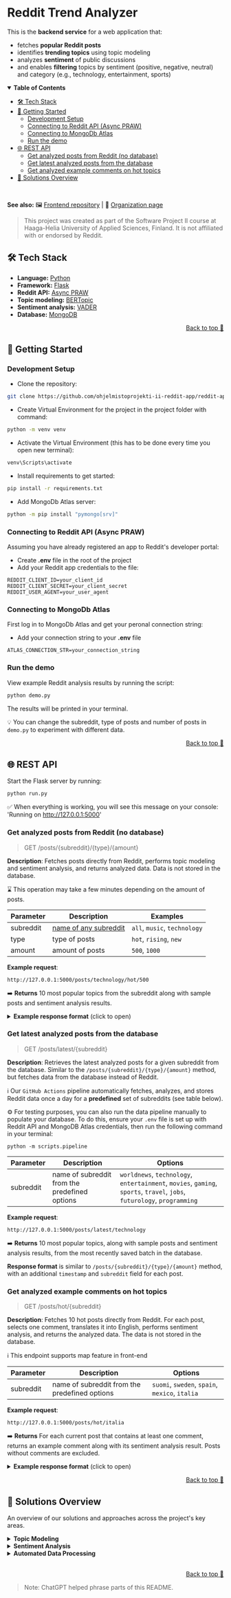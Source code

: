 # Reddit Trend Analyzer

This is the **backend service** for a web application that:
- fetches **popular Reddit posts**
- identifies **trending topics** using topic modeling
- analyzes **sentiment** of public discussions
- and enables **filtering** topics by sentiment (positive, negative, neutral) and category (e.g., technology, entertainment, sports)

<details open>
<summary><strong>Table of Contents</strong></summary>

- [🛠️ Tech Stack](#️-tech-stack)
- [🚀 Getting Started](#-getting-started)
  - [Development Setup](#development-setup)
  - [Connecting to Reddit API (Async PRAW)](#connecting-to-reddit-api-async-praw)
  - [Connecting to MongoDb Atlas](#connecting-to-mongodb-atlas)
  - [Run the demo](#run-the-demo)
- [🌐 REST API](#-rest-api)
  - [Get analyzed posts from Reddit (no database)](#get-analyzed-posts-from-reddit-no-database)
  - [Get latest analyzed posts from the database](#get-latest-analyzed-posts-from-the-database)
  - [Get analyzed example comments on hot topics](#get-analyzed-example-comments-on-hot-topics)
- [🔎 Solutions Overview](#-solutions-overview)

</details>
<br>

**See also:** 🖼️ [Frontend repository](https://github.com/ohjelmistoprojekti-ii-reddit-app/reddit-app-frontend) | 👥
[Organization page](https://github.com/ohjelmistoprojekti-ii-reddit-app/)

> This project was created as part of the Software Project II course at Haaga-Helia University of Applied Sciences, Finland. It is not affiliated with or endorsed by Reddit.

## 🛠️ Tech Stack
- **Language:** [Python](https://docs.python.org/3/)
- **Framework:** [Flask](https://flask.palletsprojects.com/en/stable/)
- **Reddit API:** [Async PRAW](https://asyncpraw.readthedocs.io/en/stable/)
- **Topic modeling:** [BERTopic](https://maartengr.github.io/BERTopic/index.html)
- **Sentiment analysis:** [VADER](https://vadersentiment.readthedocs.io/en/latest/index.html)
- **Database:** [MongoDB](https://www.mongodb.com/)

<p align="right"><a href="#reddit-trend-analyzer">Back to top 🔼</a></p>

## 🚀 Getting Started

### Development Setup
- Clone the repository:
```bash
git clone https://github.com/ohjelmistoprojekti-ii-reddit-app/reddit-app-backend.git
```
- Create Virtual Environment for the project in the project folder with command:
```bash
python -m venv venv
```
- Activate the Virtual Environment (this has to be done every time you open new terminal):
```bash
venv\Scripts\activate
```
- Install requirements to get started:
```bash
pip install -r requirements.txt
```
- Add MongoDb Atlas server:
```bash
python -m pip install "pymongo[srv]"
```

### Connecting to Reddit API (Async PRAW)
Assuming you have already registered an app to Reddit's developer portal:
- Create **.env** file in the root of the project
- Add your Reddit app credentials to the file:
```
REDDIT_CLIENT_ID=your_client_id
REDDIT_CLIENT_SECRET=your_client_secret
REDDIT_USER_AGENT=your_user_agent
```

### Connecting to MongoDb Atlas
First log in to MongoDb Atlas and get your peronal connection string:
- Add your connection string to your **.env** file
```
ATLAS_CONNECTION_STR=your_connection_string
```

### Run the demo

View example Reddit analysis results by running the script:
```bash
python demo.py
```

The results will be printed in your terminal.

💡 You can change the subreddit, type of posts and number of posts in `demo.py` to experiment with different data.

<p align="right"><a href="#reddit-trend-analyzer">Back to top 🔼</a></p>

## 🌐 REST API

Start the Flask server by running:
```bash
python run.py
```

✅ When everything is working, you will see this message on your console: 'Running on http://127.0.0.1:5000'

### Get analyzed posts from Reddit (no database)

> GET /posts/{subreddit}/{type}/{amount}

**Description**: Fetches posts directly from Reddit, performs topic modeling and sentiment analysis, and returns analyzed data. Data is not stored in the database.

⌛ This operation may take a few minutes depending on the amount of posts.

| Parameter | Description | Examples |
| --------- | ----------- | ------- |
| subreddit | [name of any subreddit](https://www.reddit.com/r/ListOfSubreddits/wiki/listofsubreddits/) | `all`, `music`, `technology` |
| type | type of posts | `hot`, `rising`, `new` |
| amount | amount of posts | `500`, `1000` |

**Example request**:
```
http://127.0.0.1:5000/posts/technology/hot/500
```

➡️ **Returns** 10 most popular topics from the subreddit along with sample posts and sentiment analysis results.

<details>
<summary><strong>Example response format</strong> (click to open)</summary>

```json
{
  "topic_id": 1,
  "num_posts": 22,
  "posts": [
    {
      "id": "abc123",
      "subreddit": "technology",
      "title": "AI model achieves new benchmark",
      "content": "A new AI model has set a record for image recognition accuracy.",
      "comments": [
        "This is amazing!",
        "Impressive results, can't wait to see it in action."
      ],
      "num_comments": 2,
      "score": 150,
      "upvote_ratio": 0.97
    },
    {
      "id": "def456",
      "subreddit": "technology",
      "title": "Tech company launches innovative gadget",
      "content": "The latest gadget has several cutting-edge features.",
      "comments": [
        "Looks promising!"
      ],
      "num_comments": 1,
      "score": 120,
      "upvote_ratio": 0.95
    }
  ],
  "sentiment_values": {
    "average_compound": 0.25,
    "average_neg": 10.0,
    "average_neu": 75.0,
    "average_pos": 15.0,
    "comment_count": 50
  },
  "topic": ["AI", "Innovation", "Gadgets"]
}
```
</details>


### Get latest analyzed posts from the database

> GET /posts/latest/{subreddit}

**Description**: Retrieves the latest analyzed posts for a given subreddit from the database. Similar to the `/posts/{subreddit}/{type}/{amount}` method, but fetches data from the database instead of Reddit.

ℹ️ Our `GitHub Actions` pipeline automatically fetches, analyzes, and stores Reddit data once a day for a **predefined** set of subreddits (see table below).

⚙️ For testing purposes, you can also run the data pipeline manually to populate your database. To do this, ensure your `.env` file is set up with Reddit API and MongoDB Atlas credentials, then run the following command in your terminal:
```
python -m scripts.pipeline
```

| Parameter | Description | Options |
| --------- | ----------- | ------- |
| subreddit | name of subreddit from the predefined options | `worldnews`, `technology`, `entertainment`, `movies`, `gaming`, `sports`, `travel`, `jobs`, `futurology`, `programming`

**Example request**:
```
http://127.0.0.1:5000/posts/latest/technology
```

➡️ **Returns** 10 most popular topics, along with sample posts and sentiment analysis results, from the most recently saved batch in the database.

**Response format** is similar to `/posts/{subreddit}/{type}/{amount}` method, with an additional `timestamp` and `subreddit` field for each post.


### Get analyzed example comments on hot topics

> GET /posts/hot/{subreddit}

**Description**: Fetches 10 hot posts directly from Reddit. For each post, selects one comment, translates it into English, performs sentiment analysis, and returns the analyzed data. The data is not stored in the database.

ℹ️ This endpoint supports map feature in front-end


| Parameter | Description | Options |
| --------- | ----------- | ------- |
| subreddit | name of subreddit from the predefined options | `suomi`, `sweden`, `spain`, `mexico`, `italia`

**Example request**:
```
http://127.0.0.1:5000/posts/hot/italia
```
➡️ **Returns** For each current post that contains at least one comment, returns an example comment along with its sentiment analysis result. Posts without comments are excluded.

<details>
<summary><strong>Example response format</strong> (click to open)</summary>

```json
{
    "comment_eng": "thanks to all for support, I didn't feel like ahaha and I learned about the challenge",
    "comment_original": "grazie di cuore a tutti per il supporto, non me lo aspettavo ahaha e scusatemi per lo sfogo",
    "post_score": 480,
    "post_title": "Ho 23 anni e NON vivo",
    "sentiment_values": {
      "sentiment_compound": 0.585,
      "sentiment_neg": 0.111,
      "sentiment_neu": 0.526,
      "sentiment_pos": 0.363
    }
  },
  {
    "comment_eng": "With this opposition, I have spent ten years in government.",
    "comment_original": "Con questa opposizione fa tranquillissimamente dieci anni al governo",
    "post_score": 355,
    "post_title": "Zitta zitta la Meloni a fine mese arriva sul podio",
    "sentiment_values": {
      "sentiment_compound": 0,
      "sentiment_neg": 0,
      "sentiment_neu": 1,
      "sentiment_pos": 0
    }
  },
  {
    "comment_eng": "Is the minimum wage at 9 euros?",
    "comment_original": "Maa il salario minimo a 9 euro? Helloo? ",
    "post_score": 202,
    "post_title": "Se Flotilla sarà attaccata i sindacati sono pronti allo SCIOPERO GENERALE immediato",
    "sentiment_values": {
      "sentiment_compound": 0,
      "sentiment_neg": 0,
      "sentiment_neu": 1,
      "sentiment_pos": 0
    }
  }
```
</details>

<p align="right"><a href="#reddit-trend-analyzer">Back to top 🔼</a></p>

## 🔎 Solutions Overview
An overview of our solutions and approaches across the project's key areas.

<details>
<summary><strong>Topic Modeling</strong></summary>

**Topic modeling** is a natural language processing (NLP) technique for identifying themes and topics from text data.

There are multiple tools available for this task, and for this project, we chose **BERTopic**, a modern framework that leverages advanced sentence-transformer models and statistical techniques to uncover easily interpretable topics.

<strong>Core concepts of BERTopic</strong>

BERTopic is highly flexible, allowing you to customize or swap components based on your needs. For example, you can control how broad or detailed the topic groups are by changing the clustering model, or generate embeddings using almost any sentence-transformer model. Adjusting different components can have a significant impact on the results.

Here are the key steps in BERTopic and the models we used for each stage:

1. **Embedding**: Converts text into numerical vectors that capture meaning, so similar words are close in vector space. For example, words “*movie*” and “*film*” might end up near each other because they mean similar things.
    - Model: [all-MiniLM-L12-v2](https://huggingface.co/sentence-transformers/all-MiniLM-L12-v2)
2. **Dimensionality reduction**: Reduces the high-dimensional vectors, making patterns and clusters easier to detect.
    - Model: [UMAP](https://umap-learn.readthedocs.io/en/latest/)
3. **Clustering**: Groups similar embeddings into coherent topic clusters.
    - Model: [HDBSCAN](https://hdbscan.readthedocs.io/en/latest/how_hdbscan_works.html)
4. **Topic representation**: Labels each cluster with a few key words summarizing its main theme.
    - Model: BERTopic default, [c-TF-IDF](https://maartengr.github.io/BERTopic/getting_started/ctfidf/ctfidf.html)


<strong>Why use BERTopic on Reddit data?</strong>

Reddit discussions are already organized into different topics as **subreddits**, so someone might wonder why we would use topic modeling on Reddit at all. We wanted to take our Reddit analysis a step further and see if recurring themes or topics could be found *within* large subreddits.

Reddit discussions are diverse, informal and full of slang and memes, making the data challenging to analyze. BERTopic uses contextual embeddings to capture the meaning behind words, allowing it to understand nuances that traditional models like LDA often miss. We believe this makes it well-suited for extracting meaningful topics from a large and messy dataset like Reddit.

**Learn more on this topic**:
- [What is Topic Modeling? An Introduction With Examples](https://www.datacamp.com/tutorial/what-is-topic-modeling) by Kurtis Pykes (Datacamp)
- [Advanced Topic Modeling with BERTopic](https://www.pinecone.io/learn/bertopic/) by James Briggs (Pinecone)
- [BERTopic official documentation](https://maartengr.github.io/BERTopic/algorithm/algorithm.html)
</details>

<details>
<summary><strong>Sentiment Analysis</strong></summary>

**Sentiment analysis** is a subfield of Natural Language Processing (NLP) that focuses on determining the **emotional tone or attitude** expressed in a piece of text.

In this project, we use sentiment analysis to determine the emotional tone of **Reddit posts and comments**. We chose to begin the analysis with **VADER** (Valence Aware Dictionary and sEntiment Reasoner), as it is specifically developed for analyzing **short, informal, and social media-style text**. The choice of VADER was also guided by its **high processing speed** and **low computational requirements**, which make it well-suited for efficiently analyzing large volumes of user-generated content.

---

## More about VADER's operating logic

Unlike machine learning–based models, VADER does **not learn from data**. Instead, it uses:

- A **predefined sentiment lexicon** (i.e., a list of words with known sentiment scores)  
- **Syntactic rules** to adjust sentiment based on context clues such as:
  - Capitalization (e.g., `"LOVE this"`)
  - Negations (e.g., `"not good"`)
  - Emojis and informal language

For each piece of text, VADER outputs four sentiment scores:

- **Positive** (`pos`)
- **Negative** (`neg`)
- **Neutral** (`neu`)
- **Compound** — a normalized score ranging from –1 (most negative) to +1 (most positive)

> ⚠️ Because VADER is a **lexicon-based tool**, it does **not understand deeper context** such as **sarcasm**, **irony**, or **ambiguous phrasing**.

---

## 🔧 Use of VADER in This Project

This project utilizes VADER to perform sentiment analysis on **user-generated content**, such as:

- Reddit comments under popular or trending posts

### Topic-Based Aggregated Sentiment

For a set of current or trending topics — each containing multiple posts and comments — the system:

- Analyzes the **sentiment of each comment** using VADER  
- Computes **average sentiment values** for each topic  
- Returns a **summary of sentiment scores** across all analyzed topics

We use typical threshold values to determine sentiments:

- **Positive sentiment**: `compound` ≥ **0.05**
- **Neutral sentiment**: `–0.05` < `compound` < **0.05**
- **Negative sentiment**: `compound` ≤ **–0.05**

</details>

<details>
<summary><strong>Automated Data Processing</strong></summary>

We use **GitHub Actions** to automatically fetch, analyze, and store Reddit data once per day. The pipeline currently only runs for a predefined set of subreddits (see table below).

**How it works**
- Runs daily at midnight (UTC) or on demand via manual trigger
- Fetches ~500 hot posts and up to 8 comments per subreddit
- Processes content with topic modeling and sentiment analysis
- Stores processed data in MongoDB Atlas

The processed data can be accessed via the `/posts/latest/{subreddit}` endpoint (see [REST documentation](#-rest-api)).

**Subreddits**

The pipeline processes a predefined set of active subreddits to ensure diverse and relevant content for our users:

| Subreddit    | Description                      |
|--------------|----------------------------------|
| worldnews    | International news               |
| technology   | Tech news and discussions        |
| entertainment| Entertainment & pop culture      |
| movies       | Movie news, reviews & discussions|
| gaming       | Game news, reviews & discussions |
| sports       | Sports news and updates          |
| travel       | Travel tips and stories          |
| jobs         | Careers and job postings         |
| futurology   | Future tech and trends           |
| programming  | Programming discussions          |

⚙️ The subreddit list can be modified in `scripts/pipeline.py`

💡 We use the data for category filtering in the frontend. We are planning to add historical analysis and trend tracking soon.

**Benefits**

- Ensures consistent and reliable daily updates
- Keeps the frontend up-to-date with fresh data
- Enables historical analysis and long-term trend tracking
- Delivers fast frontend performance without waiting for real-time processing

**Learn more**
- [GitHub Actions documentation](https://docs.github.com/en/actions)
</details>
<br>

<p align="right"><a href="#reddit-trend-analyzer">Back to top 🔼</a></p>

> Note: ChatGPT helped phrase parts of this README.
